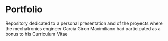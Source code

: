 # Portfolio
Repository dedicated to a personal presentation and of the proyects where the mechatronics engineer Garcia Giron Maximiliano had participated as a bonus to his Curriculum Vitae
